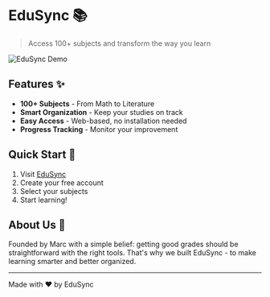 # EduSync 📚
> Access 100+ subjects and transform the way you learn

![EduSync Demo](https://via.placeholder.com/600x300)

## Features ✨
- **100+ Subjects** - From Math to Literature
- **Smart Organization** - Keep your studies on track
- **Easy Access** - Web-based, no installation needed
- **Progress Tracking** - Monitor your improvement

## Quick Start 🚀
1. Visit [EduSync](https://edusync.com)
2. Create your free account
3. Select your subjects
4. Start learning!

## About Us 👋
Founded by Marc with a simple belief: getting good grades should be straightforward with the right tools. That's why we built EduSync - to make learning smarter and better organized.

---
Made with ❤️ by EduSync
